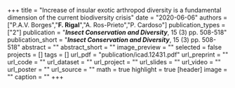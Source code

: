 +++
title = "Increase of insular exotic arthropod diversity is a fundamental dimension of the current biodiversity crisis"
date = "2020-06-06"
authors = ["P.A.V. Borges","**F. Rigal**","A. Ros-Prieto","P. Cardoso"]
publication_types = ["2"]
publication = "**_Insect Conservation and Diversity_**, 15 (3) pp. 508-518"
publication_short = "**_Insect Conservation and Diversity_**, 15 (3) pp. 508-518"
abstract = ""
abstract_short = ""
image_preview = ""
selected = false
projects = []
tags = []
url_pdf = "publication/icad.12431.pdf"
url_preprint = ""
url_code = ""
url_dataset = ""
url_project = ""
url_slides = ""
url_video = ""
url_poster = ""
url_source = ""
math = true
highlight = true
[header]
image = ""
caption = ""
+++
